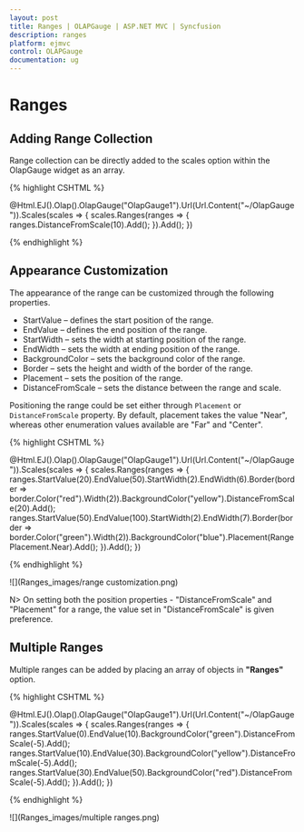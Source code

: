 ```yaml
---
layout: post
title: Ranges | OLAPGauge | ASP.NET MVC | Syncfusion
description: ranges
platform: ejmvc
control: OLAPGauge
documentation: ug
---
```


# Ranges

## Adding Range Collection

Range collection can be directly added to the scales option within the OlapGauge widget as an array.

{% highlight CSHTML %}

@Html.EJ().Olap().OlapGauge("OlapGauge1").Url(Url.Content("~/OlapGauge")).Scales(scales => {
    scales.Ranges(ranges => { ranges.DistanceFromScale(10).Add(); }).Add();
})

{% endhighlight  %}

## Appearance Customization

The appearance of the range can be customized through the following properties.

* StartValue – defines the start position of the range.
* EndValue – defines the end position of the range.
* StartWidth – sets the width at starting position of the range.
* EndWidth – sets the width at ending position of the range.
* BackgroundColor – sets the background color of the range.
* Border – sets the height and width of the border of the range.
* Placement – sets the position of the range.
* DistanceFromScale – sets the distance between the range and scale.

Positioning the range could be set either through `Placement` or `DistanceFromScale` property. By default, placement takes the value "Near", whereas other enumeration values available are "Far" and "Center".

{% highlight CSHTML %}

@Html.EJ().Olap().OlapGauge("OlapGauge1").Url(Url.Content("~/OlapGauge")).Scales(scales => {
    scales.Ranges(ranges => {
        ranges.StartValue(20).EndValue(50).StartWidth(2).EndWidth(6).Border(border => border.Color("red").Width(2)).BackgroundColor("yellow").DistanceFromScale(20).Add();
        ranges.StartValue(50).EndValue(100).StartWidth(2).EndWidth(7).Border(border => border.Color("green").Width(2)).BackgroundColor("blue").Placement(RangePlacement.Near).Add();
    }).Add();
})

{% endhighlight %}

![](Ranges_images/range customization.png) 

N> On setting both the position properties - "DistanceFromScale" and "Placement" for a range, the value set in "DistanceFromScale" is given preference. 

## Multiple Ranges

Multiple ranges can be added by placing an array of objects in **"Ranges"** option.

{% highlight CSHTML %}

@Html.EJ().Olap().OlapGauge("OlapGauge1").Url(Url.Content("~/OlapGauge")).Scales(scales => {
    scales.Ranges(ranges => {
        ranges.StartValue(0).EndValue(10).BackgroundColor("green").DistanceFromScale(-5).Add();
        ranges.StartValue(10).EndValue(30).BackgroundColor("yellow").DistanceFromScale(-5).Add();
        ranges.StartValue(30).EndValue(50).BackgroundColor("red").DistanceFromScale(-5).Add();
    }).Add();
})

{% endhighlight  %}

![](Ranges_images/multiple ranges.png) 
